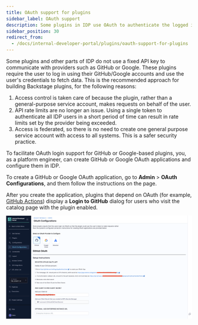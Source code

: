 ```yaml
---
title: OAuth support for plugins
sidebar_label: OAuth support
description: Some plugins in IDP use OAuth to authenticate the logged in user against the plugin provider.
sidebar_position: 30
redirect_from:
  - /docs/internal-developer-portal/plugins/oauth-support-for-plugins
---
```


Some plugins and other parts of IDP do not use a fixed API key to communicate with providers such as GitHub or Google. These plugins require the user to log in using their GitHub/Google accounts and use the user's credentials to fetch data. This is the recommended approach for building Backstage plugins, for the following reasons:

1. Access control is taken care of because the plugin, rather than a general-purpose service account, makes requests on behalf of the user.
2. API rate limits are no longer an issue. Using a single token to authenticate all IDP users in a short period of time can result in rate limits set by the provider being exceeded.
3. Access is federated, so there is no need to create one general purpose service account with access to all systems. This is a safer security practice.

To facilitate OAuth login support for GitHub or Google-based plugins, you, as a platform engineer, can create GitHub or Google OAuth applications and configure them in IDP.

To create a GitHub or Google OAuth application, go to **Admin** > **OAuth Configurations**, and them follow the instructions on the page.

After you create the application, plugins that depend on OAuth (for example, [GitHub Actions](/docs/internal-developer-portal/plugins/github/available-github-plugins/github-actions)) display a **Login to GitHub** dialog for users who visit the catalog page with the plugin enabled.

![](./static/oauth-plugin-config.png)
